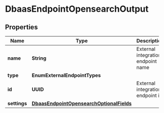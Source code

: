 

# DbaasEndpointOpensearchOutput


## Properties

| Name | Type | Description | Notes |
|------------ | ------------- | ------------- | -------------|
|**name** | **String** | External integration endpoint name |  [optional] |
|**type** | **EnumExternalEndpointTypes** |  |  [optional] |
|**id** | **UUID** | External integration endpoint id |  [optional] |
|**settings** | [**DbaasEndpointOpensearchOptionalFields**](DbaasEndpointOpensearchOptionalFields.md) |  |  [optional] |



